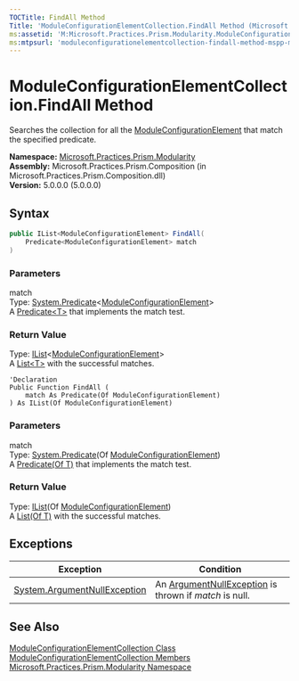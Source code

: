 ```yaml
---
TOCTitle: FindAll Method
Title: 'ModuleConfigurationElementCollection.FindAll Method (Microsoft.Practices.Prism.Modularity)'
ms:assetid: 'M:Microsoft.Practices.Prism.Modularity.ModuleConfigurationElementCollection.FindAll(System.Predicate{Microsoft.Practices.Prism.Modularity.ModuleConfigurationElement})'
ms:mtpsurl: 'moduleconfigurationelementcollection-findall-method-mspp-modularity.md'
---
```


# ModuleConfigurationElementCollection.FindAll Method

Searches the collection for all the [ModuleConfigurationElement](/patterns-practices/reference/moduleconfigurationelement-class-mspp-modularity) that match the specified predicate.

**Namespace:** [Microsoft.Practices.Prism.Modularity](/patterns-practices/reference/mspp-modularity-namespace)  
**Assembly:** Microsoft.Practices.Prism.Composition (in Microsoft.Practices.Prism.Composition.dll)  
**Version:** 5.0.0.0 (5.0.0.0)

## Syntax

```C#
public IList<ModuleConfigurationElement> FindAll(
	Predicate<ModuleConfigurationElement> match
)
```
### Parameters

match  
Type: [System.Predicate](http://msdn.microsoft.com/en-us/library/bfcke1bz)&lt;[ModuleConfigurationElement](/patterns-practices/reference/moduleconfigurationelement-class-mspp-modularity)&gt;   
A [Predicate&lt;T&gt;](http://msdn.microsoft.com/en-us/library/bfcke1bz) that implements the match test.

### Return Value

Type: [IList](http://msdn.microsoft.com/en-us/library/5y536ey6)&lt;[ModuleConfigurationElement](/patterns-practices/reference/moduleconfigurationelement-class-mspp-modularity)&gt;   
A [List&lt;T&gt;](http://msdn.microsoft.com/en-us/library/6sh2ey19) with the successful matches.


```VB
'Declaration
Public Function FindAll ( 
	match As Predicate(Of ModuleConfigurationElement)
) As IList(Of ModuleConfigurationElement)
```

### Parameters

match  
Type: [System.Predicate](http://msdn.microsoft.com/en-us/library/bfcke1bz)(Of [ModuleConfigurationElement](/patterns-practices/reference/moduleconfigurationelement-class-mspp-modularity))   
A [Predicate(Of T)](http://msdn.microsoft.com/en-us/library/bfcke1bz) that implements the match test.

### Return Value

Type: [IList](http://msdn.microsoft.com/en-us/library/5y536ey6)(Of [ModuleConfigurationElement](/patterns-practices/reference/moduleconfigurationelement-class-mspp-modularity))  
A [List(Of T)](http://msdn.microsoft.com/en-us/library/6sh2ey19) with the successful matches.

## Exceptions


| Exception                                                                             | Condition                                                                                                 |
|---------------------------------------------------------------------------------------|-----------------------------------------------------------------------------------------------------------|
| [System.ArgumentNullException](http://msdn.microsoft.com/en-us/library/27426hcy) | An [ArgumentNullException](http://msdn.microsoft.com/en-us/library/27426hcy) is thrown if *match* is null. |

## See Also

[ModuleConfigurationElementCollection Class](/patterns-practices/reference/moduleconfigurationelementcollection-class-mspp-modularity)  
[ModuleConfigurationElementCollection Members](/patterns-practices/reference/moduleconfigurationelementcollection-members-mspp-modularity)  
[Microsoft.Practices.Prism.Modularity Namespace](/patterns-practices/reference/mspp-modularity-namespace)